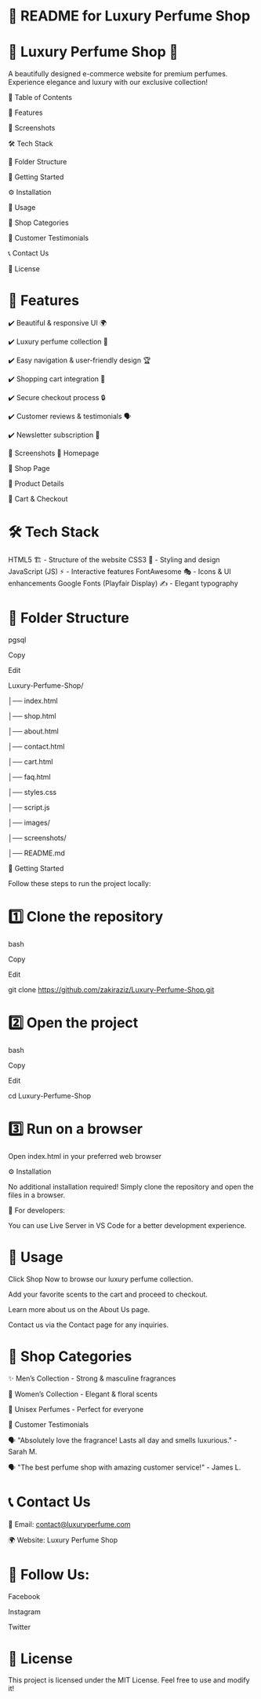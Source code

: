 #  📜 README for Luxury Perfume Shop
# 🌸 Luxury Perfume Shop 🌸
A beautifully designed e-commerce website for premium perfumes. Experience elegance and luxury with our exclusive collection!



📌 Table of Contents

🌟 Features

🎨 Screenshots

🛠️ Tech Stack

📂 Folder Structure

🚀 Getting Started

⚙️ Installation

📜 Usage

🛒 Shop Categories

📢 Customer Testimonials

📞 Contact Us

📄 License

# 🌟 Features

✔️ Beautiful & responsive UI 🌍

✔️ Luxury perfume collection 💎

✔️ Easy navigation & user-friendly design 🏆

✔️ Shopping cart integration 🛒

✔️ Secure checkout process 🔒

✔️ Customer reviews & testimonials 🗣️

✔️ Newsletter subscription 📩

🎨 Screenshots
📌 Homepage

📌 Shop Page

📌 Product Details

📌 Cart & Checkout

#  🛠️ Tech Stack
HTML5 🏗️ - Structure of the website
CSS3 🎨 - Styling and design
JavaScript (JS) ⚡ - Interactive features
FontAwesome 🎭 - Icons & UI enhancements
Google Fonts (Playfair Display) ✍️ - Elegant typography
#  📂 Folder Structure
pgsql

Copy

Edit

Luxury-Perfume-Shop/

│── index.html

│── shop.html

│── about.html

│── contact.html

│── cart.html

│── faq.html

│── styles.css

│── script.js

│── images/

│── screenshots/

│── README.md

🚀 Getting Started

Follow these steps to run the project locally:

#  1️⃣ Clone the repository

bash 

Copy

Edit

git clone https://github.com/zakiraziz/Luxury-Perfume-Shop.git
#  2️⃣ Open the project

bash

Copy

Edit

cd Luxury-Perfume-Shop
#  3️⃣ Run on a browser

Open index.html in your preferred web browser

⚙️ Installation

No additional installation required! Simply clone the repository and open the files in a browser.

🔹 For developers:

You can use Live Server in VS Code for a better development experience.
#  📜 Usage
Click Shop Now to browse our luxury perfume collection.

Add your favorite scents to the cart and proceed to checkout.

Learn more about us on the About Us page.

Contact us via the Contact page for any inquiries.

#  🛒 Shop Categories

✨ Men’s Collection - Strong & masculine fragrances

💖 Women’s Collection - Elegant & floral scents

🌿 Unisex Perfumes - Perfect for everyone


📢 Customer Testimonials

🗣️ "Absolutely love the fragrance! Lasts all day and smells luxurious." - Sarah M.

🗣️ "The best perfume shop with amazing customer service!" - James L.

#  📞 Contact Us

📧 Email: contact@luxuryperfume.com

🌍 Website: Luxury Perfume Shop

#  📱 Follow Us:

Facebook

Instagram

Twitter

#  📄 License

This project is licensed under the MIT License. Feel free to use and modify it!


